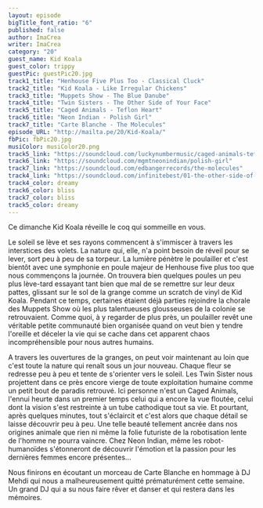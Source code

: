 ```yaml
---
layout: episode
bigTitle_font_ratio: "6"
published: false
author: ImaCrea
writer: ImaCrea
category: "20"
guest_name: Kid Koala
guest_color: trippy
guestPic: guestPic20.jpg
track1_title: "Henhouse Five Plus Too - Classical Cluck"
track2_title: "Kid Koala - Like Irregular Chickens"
track3_title: "Muppets Show - The Blue Danube"
track4_title: "Twin Sisters - The Other Side of Your Face"
track5_title: "Caged Animals - Teflon Heart"
track6_title: "Neon Indian - Polish Girl"
track7_title: "Carte Blanche - The Molecules"
episode_URL: "http://mailta.pe/20/Kid-Koala/"
fbPic: fbPic20.jpg
musiColor: musiColor20.png
track5_link: "https://soundcloud.com/luckynumbermusic/caged-animals-teflon-heart"
track6_link: "https://soundcloud.com/mgmtneonindian/polish-girl"
track7_link: "https://soundcloud.com/edbangerrecords/the-molecules"
track4_link: "https://soundcloud.com/infinitebest/01-the-other-side-of-your-face"
track4_color: dreamy
track6_color: bliss
track7_color: bliss
track5_color: dreamy
---
```

Ce dimanche Kid Koala réveille le coq qui sommeille en vous.

Le soleil se lève et ses rayons commencent à s'immiscer à travers les interstices des volets. La nature qui, elle, n'a point besoin de réveil pour se lever, sort peu à peu de sa torpeur. La lumière pénètre le poulailler et c'est bientôt avec une symphonie en poule majeur de Henhouse five plus too que nous commençons la journée.
On trouvera bien quelques poules un peu plus lève-tard essayant tant bien que mal de se remettre sur leur deux pattes, glissant sur le sol de la grange comme un scratch de vinyl de Kid Koala. Pendant ce temps, certaines étaient déjà parties rejoindre la chorale des Muppets Show où les plus talentueuses glousseuses de la colonie se retrouvaient. Comme quoi, à y regarder de plus près, un poulailler revêt une véritable petite communauté bien organisée quand on veut bien y tendre l'oreille et déceler la vie qui se cache dans cet apparent chaos incompréhensible pour nous autres humains.

A travers les ouvertures de la granges, on peut voir maintenant au loin que c'est toute la nature qui renaît sous un jour nouveau. Chaque fleur se redresse peu à peu et tente de s'orienter vers le soleil. Les Twin Sister nous projettent dans ce près encore vierge de toute exploitation humaine comme un petit bout de paradis retrouvé. Ici personne n'est un Caged Animals, l'ennui heurte dans un premier temps celui qui a encore la vue floutée, celui dont la vision s'est restreinte à un tube cathodique tout sa vie. Et pourtant, après quelques minutes, tout s'éclaircit et c'est alors que chaque détail se laisse découvrir peu à peu. Une telle beauté tellement ancrée dans nos origines animale que rien ni même la folie futuriste de la robotisation lente de l'homme ne pourra vaincre. Chez Neon Indian, même les robot-humanoïdes s'étonneront de découvrir l'émotion et la passion pour les dernières femmes encore présentes...

Nous finirons en écoutant un morceau de Carte Blanche en hommage à DJ Mehdi qui nous a malheureusement quitté prématurément cette semaine. Un grand DJ qui a su nous faire rêver et danser et qui restera dans les mémoires.


